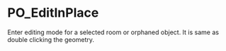 # PO_EditInPlace

Enter editing mode for a selected room or orphaned object. It is same as double clicking the geometry.

